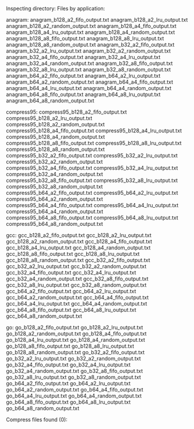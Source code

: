 Inspecting directory: 
Files by application:

anagram:
  anagram_b128_a2_fifo_output.txt
  anagram_b128_a2_lru_output.txt
  anagram_b128_a2_random_output.txt
  anagram_b128_a4_fifo_output.txt
  anagram_b128_a4_lru_output.txt
  anagram_b128_a4_random_output.txt
  anagram_b128_a8_fifo_output.txt
  anagram_b128_a8_lru_output.txt
  anagram_b128_a8_random_output.txt
  anagram_b32_a2_fifo_output.txt
  anagram_b32_a2_lru_output.txt
  anagram_b32_a2_random_output.txt
  anagram_b32_a4_fifo_output.txt
  anagram_b32_a4_lru_output.txt
  anagram_b32_a4_random_output.txt
  anagram_b32_a8_fifo_output.txt
  anagram_b32_a8_lru_output.txt
  anagram_b32_a8_random_output.txt
  anagram_b64_a2_fifo_output.txt
  anagram_b64_a2_lru_output.txt
  anagram_b64_a2_random_output.txt
  anagram_b64_a4_fifo_output.txt
  anagram_b64_a4_lru_output.txt
  anagram_b64_a4_random_output.txt
  anagram_b64_a8_fifo_output.txt
  anagram_b64_a8_lru_output.txt
  anagram_b64_a8_random_output.txt

compress95:
  compress95_b128_a2_fifo_output.txt
  compress95_b128_a2_lru_output.txt
  compress95_b128_a2_random_output.txt
  compress95_b128_a4_fifo_output.txt
  compress95_b128_a4_lru_output.txt
  compress95_b128_a4_random_output.txt
  compress95_b128_a8_fifo_output.txt
  compress95_b128_a8_lru_output.txt
  compress95_b128_a8_random_output.txt
  compress95_b32_a2_fifo_output.txt
  compress95_b32_a2_lru_output.txt
  compress95_b32_a2_random_output.txt
  compress95_b32_a4_fifo_output.txt
  compress95_b32_a4_lru_output.txt
  compress95_b32_a4_random_output.txt
  compress95_b32_a8_fifo_output.txt
  compress95_b32_a8_lru_output.txt
  compress95_b32_a8_random_output.txt
  compress95_b64_a2_fifo_output.txt
  compress95_b64_a2_lru_output.txt
  compress95_b64_a2_random_output.txt
  compress95_b64_a4_fifo_output.txt
  compress95_b64_a4_lru_output.txt
  compress95_b64_a4_random_output.txt
  compress95_b64_a8_fifo_output.txt
  compress95_b64_a8_lru_output.txt
  compress95_b64_a8_random_output.txt

gcc:
  gcc_b128_a2_fifo_output.txt
  gcc_b128_a2_lru_output.txt
  gcc_b128_a2_random_output.txt
  gcc_b128_a4_fifo_output.txt
  gcc_b128_a4_lru_output.txt
  gcc_b128_a4_random_output.txt
  gcc_b128_a8_fifo_output.txt
  gcc_b128_a8_lru_output.txt
  gcc_b128_a8_random_output.txt
  gcc_b32_a2_fifo_output.txt
  gcc_b32_a2_lru_output.txt
  gcc_b32_a2_random_output.txt
  gcc_b32_a4_fifo_output.txt
  gcc_b32_a4_lru_output.txt
  gcc_b32_a4_random_output.txt
  gcc_b32_a8_fifo_output.txt
  gcc_b32_a8_lru_output.txt
  gcc_b32_a8_random_output.txt
  gcc_b64_a2_fifo_output.txt
  gcc_b64_a2_lru_output.txt
  gcc_b64_a2_random_output.txt
  gcc_b64_a4_fifo_output.txt
  gcc_b64_a4_lru_output.txt
  gcc_b64_a4_random_output.txt
  gcc_b64_a8_fifo_output.txt
  gcc_b64_a8_lru_output.txt
  gcc_b64_a8_random_output.txt

go:
  go_b128_a2_fifo_output.txt
  go_b128_a2_lru_output.txt
  go_b128_a2_random_output.txt
  go_b128_a4_fifo_output.txt
  go_b128_a4_lru_output.txt
  go_b128_a4_random_output.txt
  go_b128_a8_fifo_output.txt
  go_b128_a8_lru_output.txt
  go_b128_a8_random_output.txt
  go_b32_a2_fifo_output.txt
  go_b32_a2_lru_output.txt
  go_b32_a2_random_output.txt
  go_b32_a4_fifo_output.txt
  go_b32_a4_lru_output.txt
  go_b32_a4_random_output.txt
  go_b32_a8_fifo_output.txt
  go_b32_a8_lru_output.txt
  go_b32_a8_random_output.txt
  go_b64_a2_fifo_output.txt
  go_b64_a2_lru_output.txt
  go_b64_a2_random_output.txt
  go_b64_a4_fifo_output.txt
  go_b64_a4_lru_output.txt
  go_b64_a4_random_output.txt
  go_b64_a8_fifo_output.txt
  go_b64_a8_lru_output.txt
  go_b64_a8_random_output.txt

Compress files found (0):
